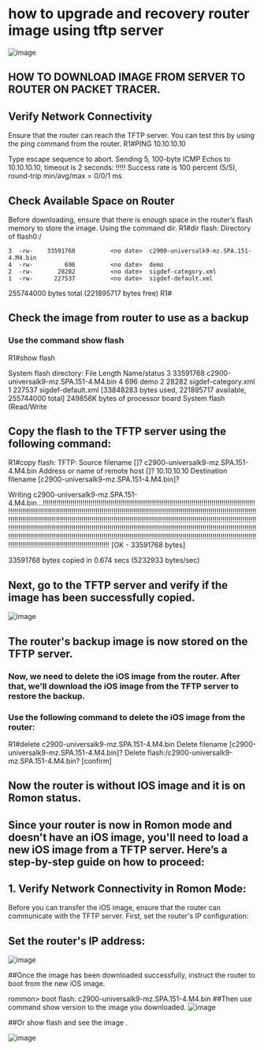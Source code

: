 # how to upgrade and recovery router image using tftp server
![image](https://github.com/user-attachments/assets/86f8d003-b34b-47f2-b210-a94c4651ceeb)

## HOW TO DOWNLOAD IMAGE FROM SERVER TO ROUTER ON PACKET TRACER.

## Verify Network Connectivity
Ensure that the router can reach the TFTP server. You can test this by using the ping command from the router.
R1#PING 10.10.10.10

Type escape sequence to abort.
Sending 5, 100-byte ICMP Echos to 10.10.10.10, timeout is 2 seconds:
!!!!!
Success rate is 100 percent (5/5), round-trip min/avg/max = 0/0/1 ms

## Check Available Space on Router
Before downloading, ensure that there is enough space in the router’s flash memory to store the image. Using the command dir.
R1#dir flash:
Directory of flash0:/

    3  -rw-    33591768          <no date>  c2900-universalk9-mz.SPA.151-4.M4.bin
    4  -rw-         696          <no date>  demo
    2  -rw-       28282          <no date>  sigdef-category.xml
    1  -rw-      227537          <no date>  sigdef-default.xml

255744000 bytes total (221895717 bytes free)
R1#
## Check the image from router to use as a backup
### Use the command show flash
R1#show flash

System flash directory:
File  Length   Name/status
  3   33591768 c2900-universalk9-mz.SPA.151-4.M4.bin
  4   696      demo
  2   28282    sigdef-category.xml
  1   227537   sigdef-default.xml
[33848283 bytes used, 221895717 available, 255744000 total]
249856K bytes of processor board System flash (Read/Write

## Copy the flash to the TFTP server using the following command:
R1#copy flash: TFTP: 
Source filename []? c2900-universalk9-mz.SPA.151-4.M4.bin
Address or name of remote host []? 10.10.10.10
Destination filename [c2900-universalk9-mz.SPA.151-4.M4.bin]? 

Writing c2900-universalk9-mz.SPA.151-4.M4.bin...!!!!!!!!!!!!!!!!!!!!!!!!!!!!!!!!!!!!!!!!!!!!!!!!!!!!!!!!!!!!!!!!!!!!!!!!!!!!!!!!!!!!!!!!!!!!!!!!!!!!!!!!!!!!!!!!!!!!!!!!!!!!!!!!!!!!!!!!!!!!!!!!!!!!!!!!!!!!!!!!!!!!!!!!!!!!!!!!!!!!!!!!!!!!!!!!!!!!!!!!!!!!!!!!!!!!!!!!!!!!!!!!!!!!!!!!!!!!!!!!!!!!!!!!!!!!!!!!!!!!!!!!!!!!!!!!!!!!!!!!!!!!!!!!!!!!!!!!!!!!!!!!!!!!!!!!!!!!!!!!!!!!!!!!!!!!!!!!!!!!!!!!!!!!!!!!!!!!!!!!!!!!!!!!!!!!!!!!!!!!!!!!!!!!!!!!!!!!!!!!!!!!!!!!!!!!!!!!!!!!!!!!!!!!!!!!!!!!!!!!!!!!!!!!!!!!!!!!!!!!!!!!!!!!!!!!!!!!!!!!!!!!!!!!!!!!!!!!!!!!!!!!!!!!!!!!!!!!!!!!!!!!!!!!!!!!!!!!!!!!!!!!!!!!!!!!!!!!!!!!!!!!!!!!!!!!!!!!!!!!!!!!!!!!!!!!!!!!!!!!!!!!!!!!!!!!!!!!!!!!!!!!!!!!!!!!!!!!!!!!!!!!!!!!!!!!!!!!!!
[OK - 33591768 bytes]

33591768 bytes copied in 0.674 secs (5232933 bytes/sec)





## Next, go to the TFTP server and verify if the image has been successfully copied.
 
![image](https://github.com/user-attachments/assets/33082437-c196-4519-b3bc-82a12b46c144)

## The router's backup image is now stored on the TFTP server.


### Now, we need to delete the iOS image from the router. After that, we'll download the iOS image from the TFTP server to restore the backup.

### Use the following command to delete the iOS image from the router:


R1#delete c2900-universalk9-mz.SPA.151-4.M4.bin
Delete filename [c2900-universalk9-mz.SPA.151-4.M4.bin]?
Delete flash:/c2900-universalk9-mz.SPA.151-4.M4.bin? [confirm]

## Now the router is without IOS image and it is on Romon  status.

 
## Since your router is now in Romon mode and doesn't have an iOS image, you'll need to load a new iOS image from a TFTP server. Here’s a step-by-step guide on how to proceed:

## 1. Verify Network Connectivity in Romon Mode:
Before you can transfer the iOS image, ensure that the router can communicate with the TFTP server. First, set the router's IP configuration:

## Set the router's IP address:

![image](https://github.com/user-attachments/assets/64fc568e-cfba-4864-98fc-c5ca59c26bf5)




 
##Once the image has been downloaded successfully, instruct the router to boot from the new iOS image.

rommon> boot flash: c2900-universalk9-mz.SPA.151-4.M4.bin
##Then use command show version to the image you downloaded.
![image](https://github.com/user-attachments/assets/f568008a-7081-4522-9008-f0f86252bede)

 
##Or show flash and see the image .

 ![image](https://github.com/user-attachments/assets/d23ed051-e9fa-48c5-906f-8b929f5f6f48)










